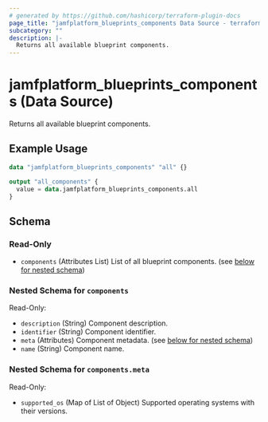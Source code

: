 ```yaml
---
# generated by https://github.com/hashicorp/terraform-plugin-docs
page_title: "jamfplatform_blueprints_components Data Source - terraform-provider-jamfplatform"
subcategory: ""
description: |-
  Returns all available blueprint components.
---
```


# jamfplatform_blueprints_components (Data Source)

Returns all available blueprint components.

## Example Usage

```terraform
data "jamfplatform_blueprints_components" "all" {}

output "all_components" {
  value = data.jamfplatform_blueprints_components.all
}
```

<!-- schema generated by tfplugindocs -->
## Schema

### Read-Only

- `components` (Attributes List) List of all blueprint components. (see [below for nested schema](#nestedatt--components))

<a id="nestedatt--components"></a>
### Nested Schema for `components`

Read-Only:

- `description` (String) Component description.
- `identifier` (String) Component identifier.
- `meta` (Attributes) Component metadata. (see [below for nested schema](#nestedatt--components--meta))
- `name` (String) Component name.

<a id="nestedatt--components--meta"></a>
### Nested Schema for `components.meta`

Read-Only:

- `supported_os` (Map of List of Object) Supported operating systems with their versions.
